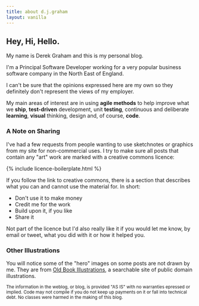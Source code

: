 ```yaml
---
title: about d.j.graham
layout: vanilla
---
```


## Hey, Hi, Hello.

My name is Derek Graham and this is my personal blog. 

I'm a Principal Software Developer working for a very popular business 
software company in the North East of England. 

I can't be sure that the opinions expressed here are my own so they definitely 
don't represent the views of my employer.

My main areas of interest are in using **agile methods** to help improve what 
we **ship**, **test-driven** development, unit **testing**, continuous and 
deliberate **learning**, **visual** thinking, design and, of course, **code**.

### A Note on Sharing

I've had a few requests from people wanting to use sketchnotes or graphics from my 
site for non-commercial uses. I try to make sure all posts that contain any "art" 
work are marked with a creative commons licence:

{% include licence-boilerplate.html %}

If you follow the link to creative commons, there is a section that describes what 
you can and cannot use the material for. In short:

* Don't use it to make money
* Credit me for the work
* Build upon it, if you like 
* Share it

Not part of the licence but I'd also really like it if you would let me know, 
by email or tweet, what you did with it or how it helped you. 

### Other Illustrations

You will notice some of the "hero" images on some posts are not drawn by me. They 
are from [Old Book Illustrations](http://www.oldbookillustrations.com/), a searchable 
site of public domain illustrations. 

<small>The information in the weblog, or blog, is provided "AS IS" with no warranties
epressed or implied. Code may not compile if you do not keep up payments on it or 
fall into technical debt. No classes were harmed in the making of this blog.</small>

